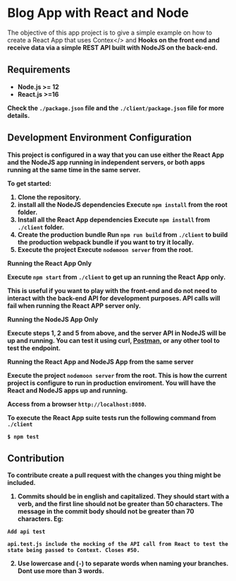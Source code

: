 # Blog App with React and Node

The objective of this app project is to give a simple example on how to create a React App that uses <stong>Contex</> and <strong>Hooks</strongs> on the front end and receive data via a simple REST API built with NodeJS on the back-end.

## Requirements

- Node.js >= 12
- React.js >=16

Check the `./package.json` file and the `./client/package.json` file for more details. 

## Development Environment Configuration

This project is configured in a way that you can use either the React App and the NodeJS app running in independent servers, or both apps running at the same time in the same server. 

To get started:

1. Clone the repository. 
2. install all the NodeJS dependencies 
Execute  `npm install` from the root folder. 
3. Install all the React App dependencies
Execute `npm install` from `./client` folder. 
4. Create the production bundle
Run `npm run build` from `./client` to build the production webpack bundle if you want to try it locally. 
5. Execute the project 
Execute `nodemoon server` from the root. 

<strong> Running the React App Only</app>

Execute `npm start` from  `./client` to get up an running the React App only. 

This is useful if you want to play with the front-end and do not need to interact with the back-end API for development purposes. API calls will fail when running the React APP server only. 

<strong> Running the NodeJS App Only</app>

Execute steps 1, 2 and 5 from above, and the server API in NodeJS will be up and running. You can test it using curl, <a href="https://www.postman.com/" target="_blank">Postman</a>, or any other tool to test the endpoint. 

<strong> Running the React App and NodeJS App from the same server </app>

Execute the project  `nodemoon server` from the root. This is how the current project is configure to run in production enviroment. You will have the React and NodeJS apps up and running.

Access from a browser  `http://localhost:8080`.

To execute the React App suite tests run the following command from `./client` 

```
$ npm test
```

## Contribution

To contribute create a pull request with the changes you thing might be included. 

1. Commits should be in english and capitalized. They should start with a verb, and the first line should not be greater than 50 characters. The message in the commit body should not be greater than 70 characters. Eg:

```
Add api test

api.test.js include the mocking of the API call from React to test the state being passed to Context. Closes #50.
```

2. Use lowercase and (`-`) to separate words when naming your branches. Dont use more than 3 words.
